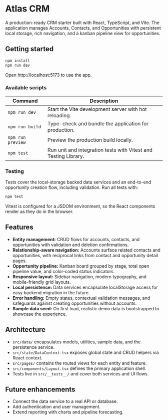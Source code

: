 # Atlas CRM

A production-ready CRM starter built with React, TypeScript, and Vite. The application manages Accounts, Contacts, and Opportunities with persistent local storage, rich navigation, and a kanban pipeline view for opportunities.

## Getting started

```bash
npm install
npm run dev
```

Open http://localhost:5173 to use the app.

### Available scripts

| Command | Description |
| --- | --- |
| `npm run dev` | Start the Vite development server with hot reloading. |
| `npm run build` | Type-check and bundle the application for production. |
| `npm run preview` | Preview the production build locally. |
| `npm test` | Run unit and integration tests with Vitest and Testing Library. |

### Testing

Tests cover the local-storage backed data services and an end-to-end opportunity creation flow, including validation. Run all tests with:

```bash
npm test
```

Vitest is configured for a JSDOM environment, so the React components render as they do in the browser.

## Features

- **Entity management:** CRUD flows for accounts, contacts, and opportunities with validation and deletion confirmations.
- **Relationship-aware navigation:** Accounts surface related contacts and opportunities, with reciprocal links from contact and opportunity detail pages.
- **Opportunity pipeline:** Kanban board grouped by stage, total open pipeline value, and color-coded status indicators.
- **Responsive layout:** Sidebar navigation, modern typography, and mobile-friendly grid layouts.
- **Local persistence:** Data services encapsulate localStorage access for easy backend migration in the future.
- **Error handling:** Empty states, contextual validation messages, and safeguards against creating opportunities without accounts.
- **Sample data seed:** On first load, realistic demo data is bootstrapped to showcase the experience.

## Architecture

- `src/data/` encapsulates models, utilities, sample data, and the persistence service.
- `src/state/DataContext.tsx` exposes global state and CRUD helpers via React context.
- `src/pages/` contains the routed views for each entity and feature.
- `src/components/Layout.tsx` defines the primary application shell.
- Tests live in `src/__tests__/` and cover both services and UI flows.

## Future enhancements

- Connect the data service to a real API or database.
- Add authentication and user management.
- Extend reporting with charts and pipeline forecasting.
